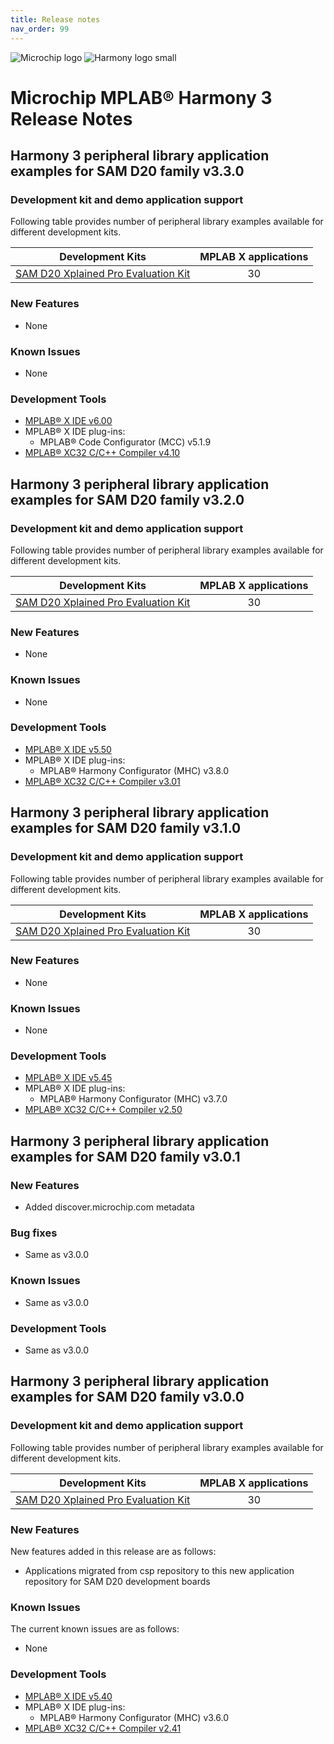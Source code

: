 ```yaml
---
title: Release notes
nav_order: 99
---
```


![Microchip logo](https://raw.githubusercontent.com/wiki/Microchip-MPLAB-Harmony/Microchip-MPLAB-Harmony.github.io/images/microchip_logo.png)
![Harmony logo small](https://raw.githubusercontent.com/wiki/Microchip-MPLAB-Harmony/Microchip-MPLAB-Harmony.github.io/images/microchip_mplab_harmony_logo_small.png)

# Microchip MPLAB® Harmony 3 Release Notes

## Harmony 3 peripheral library application examples for SAM D20 family  v3.3.0

### Development kit and demo application support

Following table provides number of peripheral library examples available for different development kits.

| Development Kits  | MPLAB X applications |
|:-----------------:|:-------------------:|
| [SAM D20 Xplained Pro Evaluation Kit](https://www.microchip.com/developmenttools/ProductDetails/ATSAMD20-XPRO) | 30 |

### New Features

- None

### Known Issues

- None

### Development Tools

- [MPLAB® X IDE v6.00](https://www.microchip.com/mplab/mplab-x-ide)
- MPLAB® X IDE plug-ins:
  - MPLAB® Code Configurator (MCC) v5.1.9
- [MPLAB® XC32 C/C++ Compiler v4.10](https://www.microchip.com/mplab/compilers)

## Harmony 3 peripheral library application examples for SAM D20 family  v3.2.0

### Development kit and demo application support

Following table provides number of peripheral library examples available for different development kits.

| Development Kits  | MPLAB X applications |
|:-----------------:|:-------------------:|
| [SAM D20 Xplained Pro Evaluation Kit](https://www.microchip.com/developmenttools/ProductDetails/ATSAMD20-XPRO) | 30 |

### New Features

- None

### Known Issues

- None

### Development Tools

- [MPLAB® X IDE v5.50](https://www.microchip.com/mplab/mplab-x-ide)
- MPLAB® X IDE plug-ins:
  - MPLAB® Harmony Configurator (MHC) v3.8.0
- [MPLAB® XC32 C/C++ Compiler v3.01](https://www.microchip.com/mplab/compilers)

## Harmony 3 peripheral library application examples for SAM D20 family  v3.1.0

### Development kit and demo application support

Following table provides number of peripheral library examples available for different development kits.

| Development Kits  | MPLAB X applications |
|:-----------------:|:-------------------:|
| [SAM D20 Xplained Pro Evaluation Kit](https://www.microchip.com/developmenttools/ProductDetails/ATSAMD20-XPRO) | 30 |

### New Features

- None

### Known Issues

- None

### Development Tools

- [MPLAB® X IDE v5.45](https://www.microchip.com/mplab/mplab-x-ide)
- MPLAB® X IDE plug-ins:
  - MPLAB® Harmony Configurator (MHC) v3.7.0
- [MPLAB® XC32 C/C++ Compiler v2.50](https://www.microchip.com/mplab/compilers)


## Harmony 3 peripheral library application examples for SAM D20 family  v3.0.1

### New Features
- Added discover.microchip.com metadata

### Bug fixes
- Same as v3.0.0

### Known Issues
- Same as v3.0.0

### Development Tools
- Same as v3.0.0

## Harmony 3 peripheral library application examples for SAM D20 family  v3.0.0

### Development kit and demo application support

Following table provides number of peripheral library examples available for different development kits.

| Development Kits  | MPLAB X applications |
|:-----------------:|:-------------------:|
| [SAM D20 Xplained Pro Evaluation Kit](https://www.microchip.com/developmenttools/ProductDetails/ATSAMD20-XPRO) | 30 |

### New Features

New features added in this release are as follows:

- Applications migrated from csp repository to this new application repository for SAM D20 development boards


### Known Issues

The current known issues are as follows:

- None

### Development Tools

- [MPLAB® X IDE v5.40](https://www.microchip.com/mplab/mplab-x-ide)
- MPLAB® X IDE plug-ins:
  - MPLAB® Harmony Configurator (MHC) v3.6.0
- [MPLAB® XC32 C/C++ Compiler v2.41](https://www.microchip.com/mplab/compilers)
